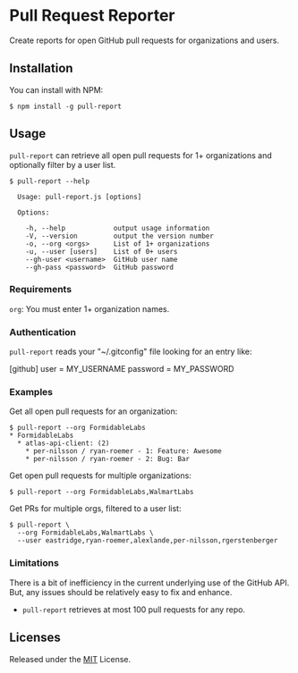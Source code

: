 # Pull Request Reporter
Create reports for open GitHub pull requests for organizations and users.

## Installation

You can install with NPM:

```
$ npm install -g pull-report
```

## Usage
`pull-report` can retrieve all open pull requests for 1+ organizations and
optionally filter by a user list.

```
$ pull-report --help

  Usage: pull-report.js [options]

  Options:

    -h, --help            output usage information
    -V, --version         output the version number
    -o, --org <orgs>      List of 1+ organizations
    -u, --user [users]    List of 0+ users
    --gh-user <username>  GitHub user name
    --gh-pass <password>  GitHub password
```

### Requirements

`org`: You must enter 1+ organization names.

### Authentication

`pull-report` reads your "~/.gitconfig" file looking for an entry like:

[github]
  user = MY_USERNAME
  password = MY_PASSWORD


### Examples

Get all open pull requests for an organization:

```
$ pull-report --org FormidableLabs
* FormidableLabs
  * atlas-api-client: (2)
    * per-nilsson / ryan-roemer - 1: Feature: Awesome
    * per-nilsson / ryan-roemer - 2: Bug: Bar
```

Get open pull requests for multiple organizations:

```
$ pull-report --org FormidableLabs,WalmartLabs
```

Get PRs for multiple orgs, filtered to a user list:

```
$ pull-report \
  --org FormidableLabs,WalmartLabs \
  --user eastridge,ryan-roemer,alexlande,per-nilsson,rgerstenberger
```

### Limitations

There is a bit of inefficiency in the current underlying use of the GitHub API.
But, any issues should be relatively easy to fix and enhance.

* `pull-report` retrieves at most 100 pull requests for any repo.

## Licenses
Released under the [MIT](./LICENSE.txt) License.
